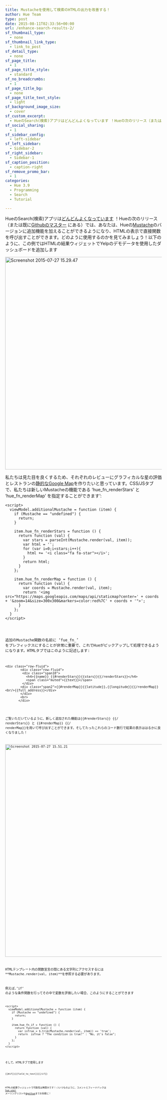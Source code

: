 ```yaml
---
title: Mustacheを使用して検索のHTMLの出力を改善する！
author: Hue Team
type: post
date: 2015-08-11T02:33:56+00:00
url: /enhance-search-results-2/
sf_thumbnail_type:
  - none
sf_thumbnail_link_type:
  - link_to_post
sf_detail_type:
  - none
sf_page_title:
  - 1
sf_page_title_style:
  - standard
sf_no_breadcrumbs:
  - 1
sf_page_title_bg:
  - none
sf_page_title_text_style:
  - light
sf_background_image_size:
  - cover
sf_custom_excerpt:
  - HueのSearch(検索)アプリはどんどんよくなっています ！Hueの次のリリース（または既にGithubのマスター にある）では、あなたは、HueのMustacheのバージョンに追加機能を加えることができるようになり、HTMLの表示で直接関数を呼び出すことができます。どのように使用するのかを見てみましょう！
sf_social_sharing:
  - 1
sf_sidebar_config:
  - left-sidebar
sf_left_sidebar:
  - Sidebar-2
sf_right_sidebar:
  - Sidebar-1
sf_caption_position:
  - caption-right
sf_remove_promo_bar:
  - 1
categories:
  - Hue 3.9
  - Programming
  - Search
  - Tutorial

---
```

HueのSearch(検索)アプリは[どんどんよくなっています][1] ！Hueの次のリリース（または既に[Githubのマスター][2] にある）では、あなたは、Hueの[Mustache][3]のバージョンに追加機能を加えることができるようになり、HTMLの表示で直接関数を呼び出すことができます。どのように使用するのかを見てみましょう！以下のように、この例ではHTMLの結果ウィジェットでYelpのデモデータを使用したダッシュボードを追加します

[<img class="aligncenter size-large wp-image-2794" src="https://cdn.gethue.com/uploads/2015/07/Screenshot-2015-07-27-15.29.47-1024x684.png" alt="Screenshot 2015-07-27 15.29.47" width="1024" height="684" data-wp-pid="2794" />][4]

私たちは見た目を良くするため、それぞれのレビューにグラフィカルな星の評価とレストランの[静的なGoogle Map][5]を作りたいと思っています。CSS/JSタブで、私たちは新しいMustacheの機能である &#8216;hue\_fn\_renderStars&#8217; と &#8216;hue\_fn\_renderMap&#8217; を指定することができます&#8217;:

<pre><code class="xml">&lt;script&gt;
  viewModel.additionalMustache = function (item) {
    if (Mustache == "undefined") {
      return;
    }
 
    item.hue_fn_renderStars = function () {
      return function (val) {
        var stars = parseInt(Mustache.render(val, item));
        var html = '';
        for (var i=0;i&lt;stars;i++){
          html += '&lt;i class="fa fa-star"&gt;&lt;/i&gt;';
        }
        return html; 
      }
    };
   
    item.hue_fn_renderMap = function () {
      return function (val) {
        var coords = Mustache.render(val, item);
        return '&lt;img src="https://maps.googleapis.com/maps/api/staticmap?center=' + coords + '&zoom=14&size=300x300&markers=color:red%7C' + coords + '"&gt;';
      }
    };
  }
&lt;/script&gt;
</pre>

追加のMustache関数の名前に &#8216;fue\_fn\_&#8217; をプレフィックスにすることが非常に重要で、これでHueがピックアップして処理できるようになります。HTMLタブではこのように記述します:

<pre><code class="xml">&lt;div class="row-fluid"&gt;
        &lt;div class="row-fluid"&gt;
         &lt;div class="span10"&gt;
           &lt;h4&gt;{{name}} {{#renderStars}}{{stars}}{{/renderStars}}&lt;/h4&gt;
           &lt;span class="muted"&gt;{{text}}&lt;/span&gt;
         &lt;/div&gt;
        &lt;div class="span2"&gt;{{#renderMap}}{{latitude}},{{longitude}}{{/renderMap}}&lt;br/&gt;{{full_address}}&lt;/div&gt;
        &lt;/div&gt;
        &lt;br&gt;
       &lt;/div&gt;
</pre>

ご覧いただいているように、新しく追加された機能は{{#renderStars}} {{/ renderStars}} と {{#renderMap}} {{/ renderMap}}を用いて呼び出すことができます。そしてたったこれらのコード数行で結果の表示ははるかに良くなりました！

[<img class="aligncenter size-large wp-image-2792" src="https://cdn.gethue.com/uploads/2015/07/Screenshot-2015-07-27-15.51.21-1024x684.png" alt="Screenshot 2015-07-27 15.51.21" width="1024" height="684" data-wp-pid="2792" />][6]

HTMLテンプレート内の関数宣言の間にある文字列にアクセスするには **Mustache.render(val, item)**を参照する必要があります。
  
例えば、&#8217;if&#8217; のような条件関数を行ってその中で変数を評価したい場合、このようにすることができます

<pre><code class="xml">&lt;script&gt;
  viewModel.additionalMustache = function (item) {
    if (Mustache == "undefined") {
      return;
    }
 
    item.hue_fn_if = function () {
      return function (val) {
        var isTrue = $.trim(Mustache.render(val, item)) == 'true';
        return  isTrue ? "The condition is true!" : "No, it's false";
      }
    };
  }
&lt;/script&gt;
</pre>

そして、HTMLタブで使用します

<pre><code class="xml">{{#if}}{{field_to_test}}{{/if}}
</pre>

HTMLの結果ウィジェットで可能性は無限大です！:)いつものように、コメントとフィードバックは [hue-user][7] メーリングリストや[@gethue][8]までお気軽に！

 [1]: https://gethue.com/build-a-real-time-analytic-dashboard-with-solr-search-and-spark-streaming/
 [2]: https://github.com/cloudera/hue
 [3]: https://github.com/janl/mustache.js/
 [4]: https://cdn.gethue.com/uploads/2015/07/Screenshot-2015-07-27-15.29.47.png
 [5]: https://developers.google.com/maps/documentation/staticmaps/intro
 [6]: https://cdn.gethue.com/uploads/2015/07/Screenshot-2015-07-27-15.51.21.png
 [7]: http://groups.google.com/a/cloudera.org/group/hue-user
 [8]: https://twitter.com/gethue